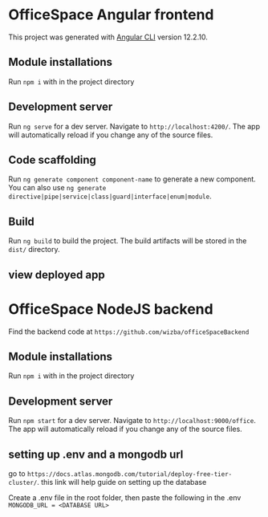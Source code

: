 # OfficeSpace Angular frontend

This project was generated with [Angular CLI](https://github.com/angular/angular-cli) version 12.2.10.

## Module installations
Run `npm i` with in the project directory
## Development server

Run `ng serve` for a dev server. Navigate to `http://localhost:4200/`. The app will automatically reload if you change any of the source files.

## Code scaffolding

Run `ng generate component component-name` to generate a new component. You can also use `ng generate directive|pipe|service|class|guard|interface|enum|module`.

## Build

Run `ng build` to build the project. The build artifacts will be stored in the `dist/` directory.

## view deployed app


# OfficeSpace NodeJS backend

Find the backend code at `https://github.com/wizba/officeSpaceBackend`


## Module installations
Run `npm i` with in the project directory


## Development server

Run `npm start` for a dev server. Navigate to `http://localhost:9000/office`. The app will automatically reload if you change any of the source files.

## setting up .env and a mongodb url

go to `https://docs.atlas.mongodb.com/tutorial/deploy-free-tier-cluster/`. this link will help guide on setting up the database

Create a .env file in the root folder, then paste the following  in the .env `MONGODB_URL = <DATABASE URL>`
